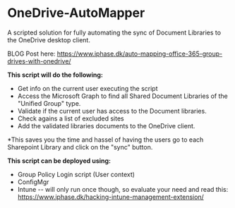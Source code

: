 # OneDrive-AutoMapper

A scripted solution for fully automating the sync of Document Libraries to the OneDrive desktop client.

BLOG Post here: https://www.iphase.dk/auto-mapping-office-365-group-drives-with-onedrive/

**This script will do the following:**
- Get info on the current user executing the script
- Access the Microsoft Graph to find all Shared Document Libraries of the "Unified Group" type.
- Validate if the current user has access to the Document libraries.
- Check agains a list of excluded sites
- Add the validated libraries documents to the OneDrive client.

*This saves you the time and hassel of having the users go to each Sharepoint Library and click on the "sync" button.

**This script can be deployed using:**
- Group Policy Login script (User context)
- ConfigMgr
- Intune 
-- will only run once though, so evaluate your need and read this: https://www.iphase.dk/hacking-intune-management-extension/
